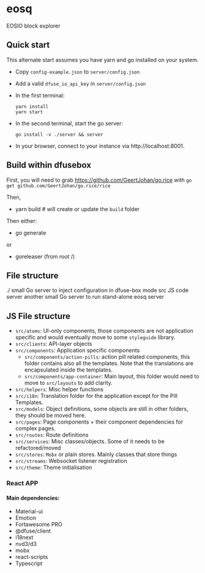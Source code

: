 # eosq

EOSIO block explorer

## Quick start

This alternate start assumes you have yarn and go installed on your system.

* Copy `config-example.json` to `server/config.json`

* Add a valid `dfuse_io_api_key` in `server/config.json`

* In the first terminal:

      yarn install
      yarn start

* In the second terminal, start the go server:

      go install -v ./server && server

* In your browser, connect to your instance via http://localhost:8001.

## Build within dfusebox

First, you will need to grab https://github.com/GeertJohan/go.rice with `go get github.com/GeertJohan/go.rice/rice`

Then,
* yarn build # will create or update the `build` folder

Then either:
* go generate

or

* goreleaser (from root /)

## File structure

./     small Go server to inject configuration in dfuse-box mode
src    JS code
server another small Go server to run stand-alone eosq server

## JS File structure

* `src/atoms`: UI-only components, those components are not application specific and would eventually move to some `styleguide` library.
* `src/clients`: API-layer objects
* `src/components`: Application specific components
    * `src/components/action-pills`: action pill related components, this folder contains also all the templates. Note that the translations are encapsulated inside the templates.
    * `src/components/app-container`: Main layout, this folder would need to move to `src/layouts` to add clarity.
* `src/helpers`: Misc helper functions
* `src/i18n`: Translation folder for the application except for the Pill Templates.
* `src/models`: Object definitions, some objects are still in other folders, they should be moved here.
* `src/pages`: Page components + their component dependencies for complex pages.
* `src/routes`: Route definitions
* `src/services`: Misc classes/objects. Some of it needs to be refactored/moved
* `src/stores`: `Mobx` or plain stores. Mainly classes that store things
* `src/streams`: Websocket listener registration
* `src/theme`: Theme initialisation

### React APP

#### Main dependencies:

* Material-ui
* Emotion
* Fortawesome PRO
* @dfuse/client
* i18next
* nvd3/d3
* mobx
* react-scripts
* Typescript

